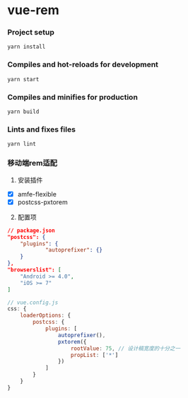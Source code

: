 # vue-rem

### Project setup
```
yarn install
```

### Compiles and hot-reloads for development
```
yarn start
```

### Compiles and minifies for production
```
yarn build
```

### Lints and fixes files
```
yarn lint
```

### 移动端rem适配

1. 安装插件
- [x] amfe-flexible
- [x] postcss-pxtorem

2. 配置项
```json
// package.json
"postcss": {
	"plugins": {
			"autoprefixer": {}
	}
},
"browserslist": [
	"Android >= 4.0",
	"iOS >= 7"
]
```
```js
// vue.config.js
css: {
	loaderOptions: {
		postcss: {
			plugins: [
				autoprefixer(),
				pxtorem({
					rootValue: 75, // 设计稿宽度的十分之一
					propList: ['*']
				})
			]
		}
	}
}
```
